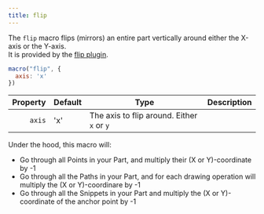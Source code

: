 ```yaml
---
title: flip
---
```


The `flip` macro flips (mirrors) an entire part vertically around either the X-axis or the Y-axis.\
It is provided by the [flip plugin](/reference/plugins/flip).

```js
macro("flip", { 
  axis: 'x' 
})
```

| Property        | Default | Type                | Description |
|----------------:|---------|---------------------|-------------|
| `axis`          | 'x'     | The axis to flip around. Either `x` or `y` |

<Note>

Under the hood, this macro will:

- Go through all Points in your Part, and multiply their (X or Y)-coordinate by -1
- Go through all the Paths in your Part, and for each drawing operation will multiply the (X or Y)-coordinare by -1
- Go through all the Snippets in your Part and multiply the (X or Y)-coordinate of the anchor point by -1

</Note>
